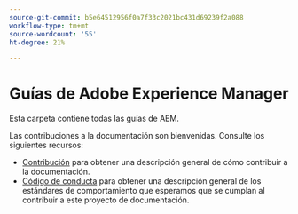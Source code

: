 ```yaml
---
source-git-commit: b5e64512956f0a7f33c2021bc431d69239f2a088
workflow-type: tm+mt
source-wordcount: '55'
ht-degree: 21%

---
```

# Guías de Adobe Experience Manager

Esta carpeta contiene todas las guías de AEM.

Las contribuciones a la documentación son bienvenidas. Consulte los siguientes recursos:

* [Contribución](contributing.md) para obtener una descripción general de cómo contribuir a la documentación.
* [Código de conducta](code-of-conduct.md) para obtener una descripción general de los estándares de comportamiento que esperamos que se cumplan al contribuir a este proyecto de documentación.
